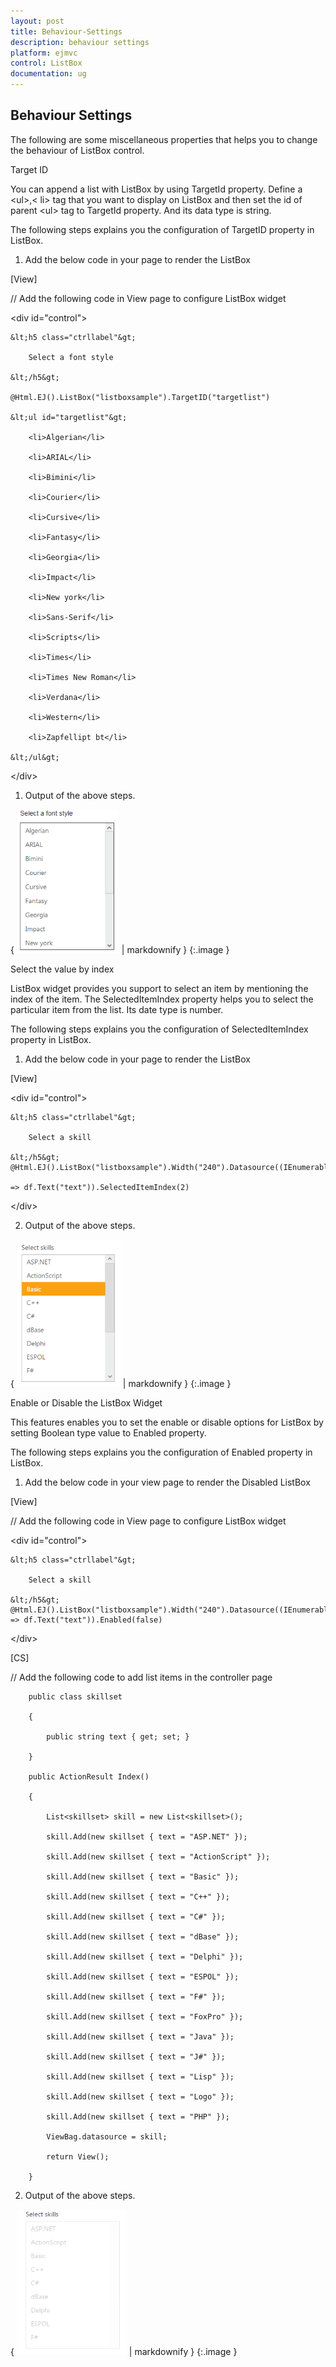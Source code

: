 ```yaml
---
layout: post
title: Behaviour-Settings
description: behaviour settings
platform: ejmvc
control: ListBox
documentation: ug
---
```


## Behaviour Settings

The following are some miscellaneous properties that helps you to change the behaviour of ListBox control.

Target ID

You can append a list with ListBox by using TargetId property. Define a &lt;ul&gt;,&lt; li&gt; tag that you want to display on ListBox and then set the id of parent &lt;ul&gt; tag to TargetId property. And its data type is string. 

The following steps explains you the configuration of TargetID property in ListBox.

1. Add the below code in your page to render the ListBox 





[View]

// Add the following code in View page to configure ListBox widget

&lt;div id="control"&gt;

    &lt;h5 class="ctrllabel"&gt;

        Select a font style

    &lt;/h5&gt;

    @Html.EJ().ListBox("listboxsample").TargetID("targetlist")

    &lt;ul id="targetlist"&gt;

        <li>Algerian</li>

        <li>ARIAL</li>

        <li>Bimini</li>

        <li>Courier</li>

        <li>Cursive</li>

        <li>Fantasy</li>

        <li>Georgia</li>

        <li>Impact</li>

        <li>New york</li>

        <li>Sans-Serif</li>

        <li>Scripts</li>

        <li>Times</li>

        <li>Times New Roman</li>

        <li>Verdana</li>

        <li>Western</li>

        <li>Zapfellipt bt</li>

    &lt;/ul&gt;

&lt;/div&gt;







1. Output of the above steps.



{ ![C:/Users/Rajaveni/Desktop/docs/UG images/targetid.PNG](Behaviour-Settings_images/Behaviour-Settings_img1.png) | markdownify }
{:.image }


Select the value by index 

ListBox widget provides you support to select an item by mentioning the index of the item. The SelectedItemIndex property helps you to select the particular item from the list. Its date type is number. 

The following steps explains you the configuration of SelectedItemIndex property in ListBox.

1. Add the below code in your page to render the ListBox



[View]

&lt;div id="control"&gt;

    &lt;h5 class="ctrllabel"&gt;

        Select a skill

    &lt;/h5&gt;    @Html.EJ().ListBox("listboxsample").Width("240").Datasource((IEnumerable<ug_listbox.controllers.skillset>)ViewBag.datasource).ListBoxFields(df

    => df.Text("text")).SelectedItemIndex(2)

&lt;/div&gt;





2.  Output of the above steps.


{ ![](Behaviour-Settings_images/Behaviour-Settings_img2.png) | markdownify }
{:.image }


Enable or Disable the ListBox Widget

This features enables you to set the enable or disable options for ListBox by setting Boolean type value to Enabled property. 

The following steps explains you the configuration of Enabled property in ListBox.

1. Add the below code in your view page to render the Disabled ListBox



[View]

// Add the following code in View page to configure ListBox widget

&lt;div id="control"&gt;

    &lt;h5 class="ctrllabel"&gt;

        Select a skill

    &lt;/h5&gt;    @Html.EJ().ListBox("listboxsample").Width("240").Datasource((IEnumerable<ug_listbox.controllers.skillset>)ViewBag.datasource).ListBoxFields(df => df.Text("text")).Enabled(false)

&lt;/div&gt;

[CS]

// Add the following code to add list items in the controller page

        public class skillset

        {

            public string text { get; set; }

        }

        public ActionResult Index()

        {

            List<skillset> skill = new List<skillset>();

            skill.Add(new skillset { text = "ASP.NET" });

            skill.Add(new skillset { text = "ActionScript" });

            skill.Add(new skillset { text = "Basic" });

            skill.Add(new skillset { text = "C++" });

            skill.Add(new skillset { text = "C#" });

            skill.Add(new skillset { text = "dBase" });

            skill.Add(new skillset { text = "Delphi" });

            skill.Add(new skillset { text = "ESPOL" });

            skill.Add(new skillset { text = "F#" });

            skill.Add(new skillset { text = "FoxPro" });

            skill.Add(new skillset { text = "Java" });

            skill.Add(new skillset { text = "J#" });

            skill.Add(new skillset { text = "Lisp" });

            skill.Add(new skillset { text = "Logo" });

            skill.Add(new skillset { text = "PHP" });

            ViewBag.datasource = skill;

            return View();

        }





2. Output of the above steps.


{ ![](Behaviour-Settings_images/Behaviour-Settings_img3.png) | markdownify }
{:.image }


